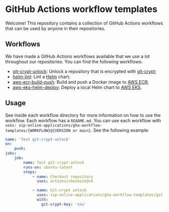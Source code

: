 # GitHub Actions workflow templates
Welcome! This repository contains a collection of GitHub Actions workflows that can be used by anyone in their
repositories.

## Workflows
We have made a GitHub Actions workflows available that we use a lot throughout our repositories. You can find the
following workflows:

* [git-crypt-unlock](./git-crypt-unlock): Unlock a repository that is encrypted with [git-crypt](https://github.com/AGWA/git-crypt);
* [helm-lint](./helm-lint): Lint a [Helm](https://helm.sh/) chart;
* [aws-ecr-build-push](./aws-ecr-build-push): Build and push a Docker image to [AWS ECR](https://aws.amazon.com/ecr/);
* [aws-eks-helm-deploy](./aws-eks-helm-deploy): Deploy a local Helm chart to [AWS EKS](https://aws.amazon.com/eks/).

## Usage
See inside each workflow directory for more information on how to use the workflow. Each workflow has a `README.md`.
You can use each workflow with `uses: xip-online-applications/gha-workflow-templates/{WORKFLOW}@{VERSION or main}`.
See the following example:

```yaml
name: 'Test git-crypt-unlock'
on:
    push:
jobs:
    job:
        name: Test git-crypt-unlock
        runs-on: ubuntu-latest
        steps:
            - name: Checkout repository
              uses: actions/checkout@v4

            - name: Git-crypt unlock
              uses: xip-online-applications/gha-workflow-templates/git-crypt-unlock@main
              with:
                git-crypt-key: 'xxx'
```
